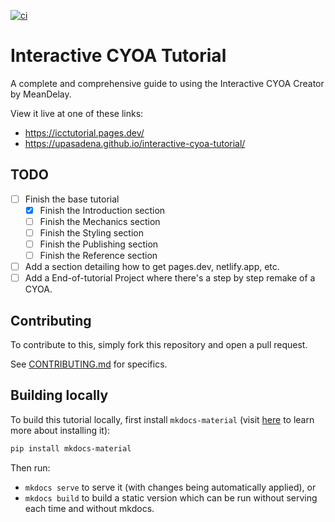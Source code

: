 [![ci]][ci_link]

# Interactive CYOA Tutorial
A complete and comprehensive guide to using the Interactive CYOA Creator by
MeanDelay.

View it live at one of these links:
* https://icctutorial.pages.dev/
* https://upasadena.github.io/interactive-cyoa-tutorial/

## TODO
- [ ] Finish the base tutorial
    - [x] Finish the Introduction section
    - [ ] Finish the Mechanics section
    - [ ] Finish the Styling section
    - [ ] Finish the Publishing section
    - [ ] Finish the Reference section
- [ ] Add a section detailing how to get pages.dev, netlify.app, etc.
- [ ] Add a End-of-tutorial Project where there's a step by step remake of a
CYOA.

## Contributing
To contribute to this, simply fork this repository and open a pull request.

See [CONTRIBUTING.md](./CONTRIBUTING.md) for specifics.

## Building locally
To build this tutorial locally, first install `mkdocs-material` (visit
[here](https://squidfunk.github.io/mkdocs-material/getting-started/) to learn
more about installing it):

```sh
pip install mkdocs-material
```

Then run:
* `mkdocs serve` to serve it (with changes being automatically applied), or
* `mkdocs build` to build a static version which can be run without serving
each time and without mkdocs.

<!-- URLs -->
[ci]: https://github.com/upasadena/interactive-cyoa-tutorial/actions/workflows/ci.yml/badge.svg
[ci_link]: https://github.com/upasadena/interactive-cyoa-tutorial/actions/workflows/ci.yml